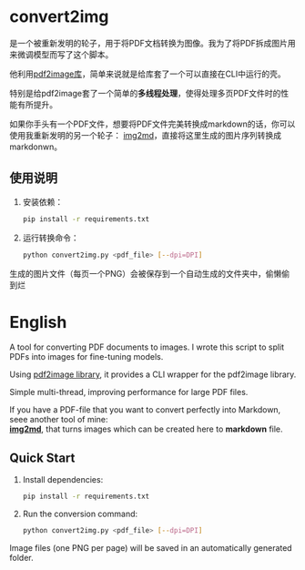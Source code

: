 # convert2img

是一个被重新发明的轮子，用于将PDF文档转换为图像。我为了将PDF拆成图片用来微调模型而写了这个脚本。

他利用[pdf2image库](https://github.com/Belval/pdf2image)，简单来说就是给库套了一个可以直接在CLI中运行的壳。

特别是给pdf2image套了一个简单的**多线程处理**，使得处理多页PDF文件时的性能有所提升。

如果你手头有一个PDF文件，想要将PDF文件完美转换成markdown的话，你可以使用我重新发明的另一个轮子：
[img2md](https://github.com/wengzhiwen/img2md)，直接将这里生成的图片序列转换成markdonwn。

## 使用说明

1. 安装依赖：
    ```bash
    pip install -r requirements.txt
    ```

2. 运行转换命令：
    ```bash
    python convert2img.py <pdf_file> [--dpi=DPI]
    ```

生成的图片文件（每页一个PNG）会被保存到一个自动生成的文件夹中，偷懒偷到烂

# English

A tool for converting PDF documents to images. I wrote this script to split PDFs into images for fine-tuning models.

Using [pdf2image library](https://github.com/Belval/pdf2image), it provides a CLI wrapper for the pdf2image library.

Simple multi-thread, improving performance for large PDF files.

If you have a PDF-file that you want to convert perfectly into Markdown, seee another tool of mine:  
[**img2md**](https://github.com/wengzhiwen/img2md), that turns images which can be created here to **markdown** file.

## Quick Start

1. Install dependencies:
    ```bash
    pip install -r requirements.txt
    ```

2. Run the conversion command:
    ```bash
    python convert2img.py <pdf_file> [--dpi=DPI]
    ```

Image files (one PNG per page) will be saved in an automatically generated folder.